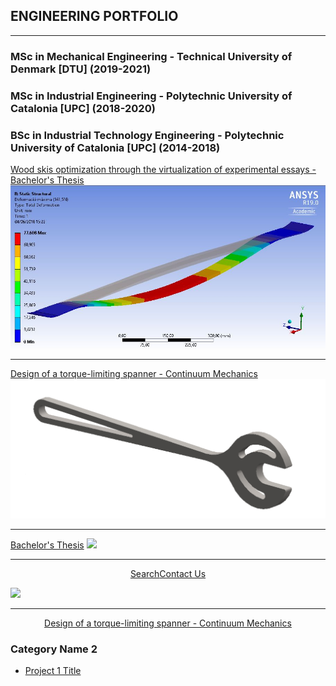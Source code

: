 ## ENGINEERING PORTFOLIO

---
### MSc in Mechanical Engineering - Technical University of Denmark [DTU] (2019-2021)

### MSc in Industrial Engineering - Polytechnic University of Catalonia [UPC] (2018-2020)

### BSc in Industrial Technology Engineering - Polytechnic University of Catalonia [UPC] (2014-2018)
[Wood skis optimization through the virtualization of experimental essays - Bachelor's Thesis](/projects/TFG/text.md)
<img src="images/TFG_cover.JPG?raw=true"/>

---
[Design of a torque-limiting spanner - Continuum Mechanics](/projects/spanner/text.md)
<img src="images/Spanner_cover.png?raw=true"/>

---
[Bachelor's Thesis](/pdf/sample_presentation.pdf)
<img src="images/dummy_thumbnail.jpg?raw=true"/>

---
<p style="text-align:center;"><a href="http//www.google.com">Search</a><a href="Contact Us">Contact Us</a></p>
<img src="images/dummy_thumbnail.jpg?raw=true"/>

---
<p style="text-align:center"> <a href=/projects/spanner_project.md>Design of a torque-limiting spanner - Continuum Mechanics</a> </p>

### Category Name 2

- [Project 1 Title](http://example.com/)

